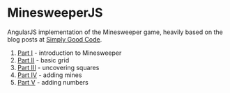 # MinesweeperJS

AngularJS implementation of the Minesweeper game, heavily based on the blog posts at [Simply Good Code](http://www.simplygoodcode.com/).

1. [Part I](http://www.simplygoodcode.com/2014/04/angularjs-game-programming-making-minesweeper/) - introduction to Minesweeper
2. [Part II](http://www.simplygoodcode.com/2014/04/angularjs-game-programming-making-minesweeper-part-ii/) - basic grid
3. [Part III](http://www.simplygoodcode.com/2014/04/angularjs-game-programming-making-minesweeper-part-iii/) - uncovering squares
4. [Part IV](http://www.simplygoodcode.com/2014/05/angularjs-game-programming-making-minesweeper-part-iv/) - adding mines
5. [Part V](http://www.simplygoodcode.com/2014/05/angularjs-game-programming-making-minesweeper-part-v/) - adding numbers
